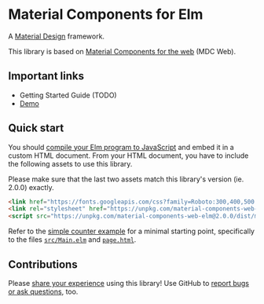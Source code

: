 # Material Components for Elm

A [Material Design](https://material.io/design) framework.

This library is based on [Material Components for the
web](https://github.com/material-components/material-components-web) (MDC Web).


## Important links

- Getting Started Guide (TODO)
- [Demo](https://aforemny.github.io/material-components-web-elm)


## Quick start

You should [compile your Elm program to
JavaScript](https://guide.elm-lang.org/install/elm.html#elm-make) and embed it
in a custom HTML document. From your HTML document, you have to include the
following assets to use this library.

Please make sure that the last two assets match this library's version (ie.
2.0.0) exactly.

```html
<link href="https://fonts.googleapis.com/css?family=Roboto:300,400,500|Material+Icons" rel="stylesheet">
<link rel="stylesheet" href="https://unpkg.com/material-components-web-elm@2.0.0/dist/material-components-web-elm.min.css">
<script src="https://unpkg.com/material-components-web-elm@2.0.0/dist/material-components-web-elm.min.js"></script>
```

Refer to the [simple counter
example](https://github.com/aforemny/material-components-web-elm/blob/master/examples/simple-counter)
for a minimal starting point, specifically to the files
[`src/Main.elm`](https://github.com/aforemny/material-components-web-elm/blob/master/examples/simple-counter/src/Main.elm)
and
[`page.html`](https://github.com/aforemny/material-components-web-elm/blob/master/examples/simple-counter/page.html).


## Contributions

Please [share your
experience](https://github.com/aforemny/material-components-web-elm/issues) using
this library! Use GitHub to [report bugs or ask
questions](https://github.com/aforemny/material-components-web-elm/issues), too.
